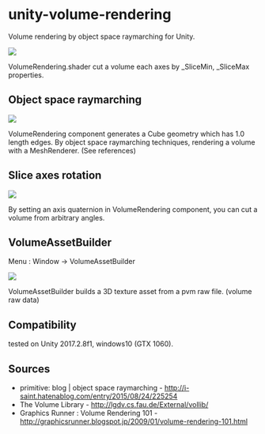 unity-volume-rendering
=====================

Volume rendering by object space raymarching for Unity.

<img src="https://raw.githubusercontent.com/mattatz/unity-volume-rendering/master/Captures/Demo.gif">

VolumeRendering.shader cut a volume each axes by _SliceMin, _SliceMax properties.

## Object space raymarching

<img src="https://raw.githubusercontent.com/mattatz/unity-volume-rendering/master/Captures/Geometry.png">

VolumeRendering component generates a Cube geometry which has 1.0 length edges.
By object space raymarching techniques, rendering a volume with a MeshRenderer. (See references)

## Slice axes rotation

<img src="https://raw.githubusercontent.com/mattatz/unity-volume-rendering/master/Captures/Axis.gif">

By setting an axis quaternion in VolumeRendering component, 
you can cut a volume from arbitrary angles.

## VolumeAssetBuilder

Menu : Window -> VolumeAssetBuilder

<img src="https://raw.githubusercontent.com/mattatz/unity-volume-rendering/master/Captures/VolumeAssetBuilder.png">

VolumeAssetBuilder builds a 3D texture asset from a pvm raw file. (volume raw data)

## Compatibility

tested on Unity 2017.2.8f1, windows10 (GTX 1060).

## Sources

- primitive: blog | object space raymarching - http://i-saint.hatenablog.com/entry/2015/08/24/225254
- The Volume Library - http://lgdv.cs.fau.de/External/vollib/
- Graphics Runner : Volume Rendering 101 - http://graphicsrunner.blogspot.jp/2009/01/volume-rendering-101.html
